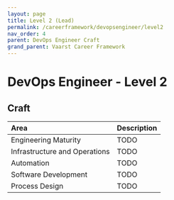```yaml
---
layout: page
title: Level 2 (Lead)
permalink: /careerframework/devopsengineer/level2
nav_order: 4
parent: DevOps Engineer Craft
grand_parent: Vaarst Career Framework
---
```


# DevOps Engineer - Level 2

## Craft

|Area          | Description       |
|:-------------|:------------------|
| Engineering Maturity | TODO |
| Infrastructure and Operations | TODO |
| Automation | TODO |
| Software Development | TODO |
| Process Design | TODO |
